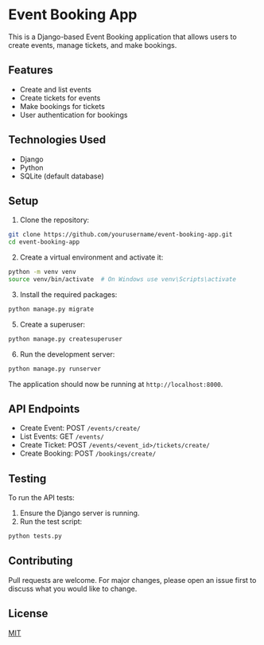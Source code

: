 # Event Booking App

This is a Django-based Event Booking application that allows users to create events, manage tickets, and make bookings.

## Features

- Create and list events
- Create tickets for events
- Make bookings for tickets
- User authentication for bookings

## Technologies Used

- Django
- Python
- SQLite (default database)

## Setup

1. Clone the repository:
```bash
git clone https://github.com/yourusername/event-booking-app.git
cd event-booking-app
```

2. Create a virtual environment and activate it:
```bash
python -m venv venv
source venv/bin/activate  # On Windows use venv\Scripts\activate
```

3. Install the required packages:
```bash
python manage.py migrate
```

5. Create a superuser:
```bash
python manage.py createsuperuser
```

6. Run the development server:
```bash
python manage.py runserver
```


The application should now be running at `http://localhost:8000`.

## API Endpoints

- Create Event: POST `/events/create/`
- List Events: GET `/events/`
- Create Ticket: POST `/events/<event_id>/tickets/create/`
- Create Booking: POST `/bookings/create/`

## Testing

To run the API tests:

1. Ensure the Django server is running.
2. Run the test script:
```bash
python tests.py
```

## Contributing

Pull requests are welcome. For major changes, please open an issue first to discuss what you would like to change.

## License

[MIT](https://choosealicense.com/licenses/mit/)
